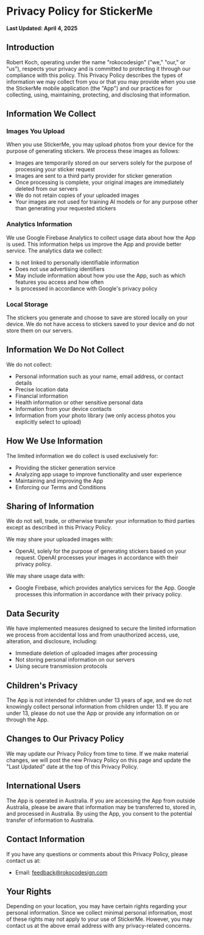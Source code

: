 # Privacy Policy for StickerMe

**Last Updated: April 4, 2025**

## Introduction

Robert Koch, operating under the name "rokocodesign" ("we," "our," or "us"), respects your privacy and is committed to protecting it through our compliance with this policy. This Privacy Policy describes the types of information we may collect from you or that you may provide when you use the StickerMe mobile application (the "App") and our practices for collecting, using, maintaining, protecting, and disclosing that information.

## Information We Collect

### Images You Upload

When you use StickerMe, you may upload photos from your device for the purpose of generating stickers. We process these images as follows:
- Images are temporarily stored on our servers solely for the purpose of processing your sticker request
- Images are sent to a third party provider for sticker generation
- Once processing is complete, your original images are immediately deleted from our servers
- We do not retain copies of your uploaded images
- Your images are not used for training AI models or for any purpose other than generating your requested stickers

### Analytics Information

We use Google Firebase Analytics to collect usage data about how the App is used. This information helps us improve the App and provide better service. The analytics data we collect:
- Is not linked to personally identifiable information
- Does not use advertising identifiers
- May include information about how you use the App, such as which features you access and how often
- Is processed in accordance with Google's privacy policy

### Local Storage

The stickers you generate and choose to save are stored locally on your device. We do not have access to stickers saved to your device and do not store them on our servers.

## Information We Do Not Collect

We do not collect:
- Personal information such as your name, email address, or contact details
- Precise location data
- Financial information
- Health information or other sensitive personal data
- Information from your device contacts
- Information from your photo library (we only access photos you explicitly select to upload)

## How We Use Information

The limited information we do collect is used exclusively for:
- Providing the sticker generation service
- Analyzing app usage to improve functionality and user experience
- Maintaining and improving the App
- Enforcing our Terms and Conditions

## Sharing of Information

We do not sell, trade, or otherwise transfer your information to third parties except as described in this Privacy Policy.

We may share your uploaded images with:
- OpenAI, solely for the purpose of generating stickers based on your request. OpenAI processes your images in accordance with their privacy policy.

We may share usage data with:
- Google Firebase, which provides analytics services for the App. Google processes this information in accordance with their privacy policy.

## Data Security

We have implemented measures designed to secure the limited information we process from accidental loss and from unauthorized access, use, alteration, and disclosure, including:
- Immediate deletion of uploaded images after processing
- Not storing personal information on our servers
- Using secure transmission protocols

## Children's Privacy

The App is not intended for children under 13 years of age, and we do not knowingly collect personal information from children under 13. If you are under 13, please do not use the App or provide any information on or through the App.

## Changes to Our Privacy Policy

We may update our Privacy Policy from time to time. If we make material changes, we will post the new Privacy Policy on this page and update the "Last Updated" date at the top of this Privacy Policy.

## International Users

The App is operated in Australia. If you are accessing the App from outside Australia, please be aware that information may be transferred to, stored in, and processed in Australia. By using the App, you consent to the potential transfer of information to Australia.

## Contact Information

If you have any questions or comments about this Privacy Policy, please contact us at:
- Email: feedback@rokocodesign.com

## Your Rights

Depending on your location, you may have certain rights regarding your personal information. Since we collect minimal personal information, most of these rights may not apply to your use of StickerMe. However, you may contact us at the above email address with any privacy-related concerns.
